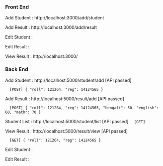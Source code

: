 ### Front End
Add Student		: http://localhost:3000/add/student

Add Result		: http://localhost:3000/add/result

Edit Student	: 

Edit Result		: 

View Result		: http://localhost:3000/


### Back End
Add Student		: http://localhost:5000/student/add		[API passed] 

`	[POST]
	{
		"roll": 121264,
		"reg": 14124565
	}
`

Add Result		: http://localhost:5000/result/add		[API passed]

`	[POST]
	{
		"roll": 121264,
		"reg": 14124565,
		"bengali": 50,
		"english": 60,
		"math": 70
	}
`

Student List	: http://localhost:5000/student/list	[API passed]
`	[GET]
`

View Result		: http://localhost:5000/result/view		[API passed]

`	[GET]
	{
		"roll": 121264,
		"reg": 14124565
	}
`

Edit Student	:

Edit Result		: 